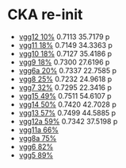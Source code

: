 # CKA re-init
- [vgg12 10%](https://github.com/YHJYH/Machine_Learning/blob/main/projects/Master_Thesis/experiments/recka12.md#reinit-cka-vgg12) 0.7113 35.7179 p
- [vgg11 18%](https://github.com/YHJYH/Machine_Learning/blob/main/projects/Master_Thesis/experiments/recka11.md#vgg11-reinit-cka) 0.7149 34.3363 p
- [vgg10 18%](https://github.com/YHJYH/Machine_Learning/blob/main/projects/Master_Thesis/experiments/recka10.md#vgg10-cka-reinit) 0.7127 35.4186 p
- [vgg9 18%](https://github.com/YHJYH/Machine_Learning/blob/main/projects/Master_Thesis/experiments/recka9.md#vgg9-cka-reinit) 0.7300 27.6196 p
- [vgg6a 20%](https://github.com/YHJYH/Machine_Learning/blob/main/projects/Master_Thesis/experiments/recka6a.md#vgg6a-cka-reinit) 0.7337 22.7585 p
- [vgg8 25%](https://github.com/YHJYH/Machine_Learning/blob/main/projects/Master_Thesis/experiments/recka8.md#vgg8-cka-reinit) 0.7232 24.9618 p
- [vgg7 32%](https://github.com/YHJYH/Machine_Learning/blob/main/projects/Master_Thesis/experiments/recka7.md#vgg7-cka-reinit) 0.7295 22.3416 p
- [vgg15 49%](https://github.com/YHJYH/Machine_Learning/blob/main/projects/Master_Thesis/experiments/recka15.md#vgg15-reinint-cka) 0.7511 54.6107 p
- [vgg14 50%](https://github.com/YHJYH/Machine_Learning/blob/main/projects/Master_Thesis/experiments/recka14.md#vgg14-reinint-cka) 0.7420 42.7028 p
- [vgg13 57%](https://github.com/YHJYH/Machine_Learning/blob/main/projects/Master_Thesis/experiments/recka13.md#vgg13-reinint-cka) 0.7499 44.5885 p
- [vgg12a 59%](https://github.com/YHJYH/Machine_Learning/blob/main/projects/Master_Thesis/experiments/recka12a.md#vgg12a-reinit-cka) 0.7342 37.5198 p
- [vgg11a 66%](https://github.com/YHJYH/Machine_Learning/blob/main/projects/Master_Thesis/experiments/recka11a.md#vgg11a-cka-reinit) 
- [vgg8a 75%]()
- [vgg6 82%]()
- [vgg5 89%]()
